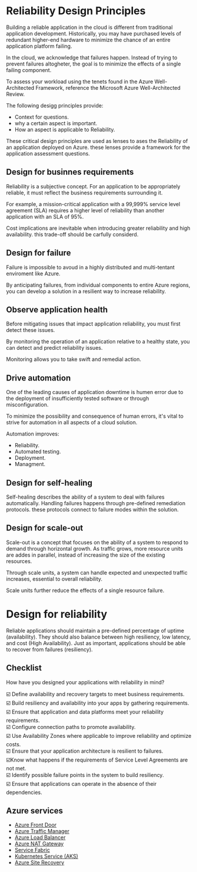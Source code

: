 # Reliability Design Principles  

Building a reliable application in the cloud is different from traditional application development. Historically, you may have purchased levels of redundant higher-end hardware to minimize the chance of an entire application platform failing.  

In the cloud, we acknowledge that failures happen. Instead of trying to prevent failures altogheter, the goal is to minimize the effects of a single failing component.  

To assess your workload using the tenets found in the Azure Well-Architected Framework, reference the Microsoft Azure Well-Architected Review.  

The following desigg principles provide:   

- Context for questions.  
- why a certain aspect is important.  
- How an aspect is applicable to Reliability.  

These critical design principles are used as lenses to ases the Reliability of an application deployed on Azure. these lenses provide a framework for the application assessment questions.  

## Design for businnes requirements  

Reliability is a subjective concept. For an application to be appropriately reliable, it must reflect the business requirements surrounding it.  

For example, a mission-critical application with a 99,999% service level agreement (SLA) requires a higher level of reliability than another application with an SLA of 95%.  

Cost implications are inevitable when introducing greater reliability and high availability. this trade-off should be carfully considerd.  

## Design for failure  

Failure is impossible to avoud in a highly distributed and multi-tentant enviroment like Azure.  

By anticipating failures, from individual components to entire Azure regions, you can develop a solution in a resilient way to increase reliability.  

## Observe application health  

Before mitigating issues that impact application reliability, you must first detect these issues.  

By monitoring the operation of an application relative to a healthy state, you can detect and predict reliability issues.  

Monitoring allows you to take swift and remedial action.  

## Drive automation  

One of the leading causes of application downtime is humen error due to the deployment of insufficiently tested software or through misconfiguration.  

To minimize the possibility and consequence of human errors, it's vital to strive for automation in all aspects of a cloud solution.  

Automation improves:  

- Reliability.  
- Automated testing.
- Deployment.  
- Managment.  

## Design for self-healing  

Self-healing describes the ability of a system to deal with failures automatically. Handling failures happens through pre-defined remediation protocols. these protocols connect to failure modes within the solution.  

## Design for scale-out  

Scale-out is a concept that focuses on the ability of a system to respond to demand through horizontal growth. As traffic grows, more resource units are addes in parallel, instead of increasing the size of the existing resources.  

Through scale units, a system can handle expected and unexpected traffic increases, essential to overall reliability.  

Scale units further reduce the effects of a single resource failure.  


# Design for reliability  

Reliable applications should maintain a pre-defined percentage of uptime (availability). They should also balance between high resiliency, low latency, and cost (High Availability). Just as important, applications should be able to recover from failures (resiliency).

## Checklist  
How have you designed your applications with reliability in mind?   
  
☑️ Define availability and recovery targets to meet business requirements.  
☑️ Build resiliency and availability into your apps by gathering requirements.  
☑️ Ensure that application and data platforms meet your reliability requirements.  
☑️ Configure connection paths to promote availability.  
☑️ Use Availability Zones where applicable to improve reliability and optimize costs.  
☑️ Ensure that your application architecture is resilient to failures.  
☑️Know what happens if the requirements of Service Level Agreements are not met.  
☑️ Identify possible failure points in the system to build resiliency.  
☑️ Ensure that applications can operate in the absence of their dependencies.  
  
## Azure services
- [Azure Front Door](https://learn.microsoft.com/en-us/azure/frontdoor/front-door-overview)
- [Azure Traffic Manager](https://learn.microsoft.com/en-us/azure/traffic-manager/traffic-manager-overview)
- [Azure Load Balancer](https://learn.microsoft.com/en-us/azure/load-balancer/load-balancer-overview)
- [Azure NAT Gateway](https://learn.microsoft.com/en-us/azure/virtual-network/nat-gateway/nat-overview)
- [Service Fabric](https://learn.microsoft.com/en-us/azure/service-fabric/service-fabric-overview)
- [Kubernetes Service (AKS)](https://learn.microsoft.com/en-us/azure/aks/intro-kubernetes)
- [Azure Site Recovery](https://learn.microsoft.com/en-us/azure/site-recovery/site-recovery-overview)